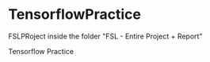 # TensorflowPractice
FSLPRoject inside the folder "FSL - Entire Project + Report"

Tensorflow Practice
